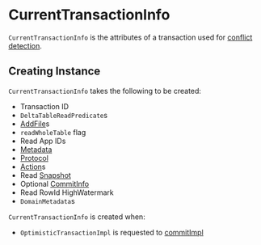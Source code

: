 # CurrentTransactionInfo

`CurrentTransactionInfo` is the attributes of a transaction used for [conflict detection](ConflictChecker.md#currentTransactionInfo).

## Creating Instance

`CurrentTransactionInfo` takes the following to be created:

* <span id="txnId"> Transaction ID
* <span id="readPredicates"> `DeltaTableReadPredicate`s
* <span id="readFiles"> [AddFile](AddFile.md)s
* <span id="readWholeTable"> `readWholeTable` flag
* <span id="readAppIds"> Read App IDs
* <span id="metadata"> [Metadata](Metadata.md)
* <span id="protocol"> [Protocol](Protocol.md)
* <span id="actions"> [Action](Action.md)s
* <span id="readSnapshot"> Read [Snapshot](Snapshot.md)
* <span id="commitInfo"> Optional [CommitInfo](CommitInfo.md)
* <span id="readRowIdHighWatermark"> Read RowId HighWatermark
* <span id="domainMetadata"> `DomainMetadata`s

`CurrentTransactionInfo` is created when:

* `OptimisticTransactionImpl` is requested to [commitImpl](OptimisticTransactionImpl.md#commitImpl)
